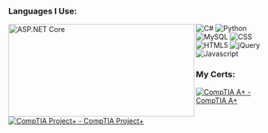 
### Languages I Use:
<img align='left' alt='ASP.NET Core' title='ASP.NET Core 188/300' width='372px' height='186px' src='https://i.stack.imgur.com/07ZIW.png'> ![C#](https://i.stack.imgur.com/b3G06.png) ![Python](https://i.stack.imgur.com/XmujW.png) ![MySQL](https://i.stack.imgur.com/jCT8U.png) ![CSS](https://i.stack.imgur.com/T2DY5.png) ![HTML5](https://i.stack.imgur.com/DmhjW.png) ![jQuery](https://i.stack.imgur.com/Drr5K.png) ![Javascript](https://i.stack.imgur.com/7VJUm.png)

### My Certs:

[![CompTIA A+](https://images.youracclaim.com/size/340x340/images/63482325-a0d6-4f64-ae75-f5f33922c7d0/CompTIA_A_2Bce.png) - CompTIA A+](https://www.youracclaim.com/badges/ffd7fd21-b0af-4e48-a4a7-17e537b7fc09)


[![CompTIA Project+](https://images.youracclaim.com/size/340x340/images/be6dfc3d-f8a1-4c18-8b16-751600ef61c8/CompTIA_Project_2B.png) - CompTIA Project+](https://www.youracclaim.com/badges/e75a7734-ecf7-4723-a43b-02ba5706eb08)
